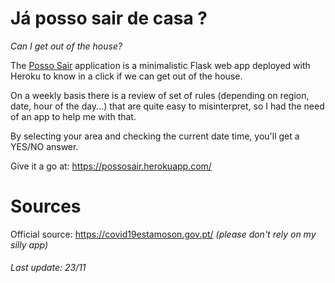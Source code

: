 # Já posso sair de casa ?
*Can I get out of the house?*

The [Posso Sair](https://possosair.herokuapp.com/) application is a minimalistic Flask web app deployed with Heroku to know in a click if we can get out of the house.

On a weekly basis there is a review of set of rules (depending on region, date, hour of the day...) that are quite easy to misinterpret, so I had the need of an app to help me with that.

By selecting your area and checking the current date time, you'll get a YES/NO answer.

Give it a go at: <https://possosair.herokuapp.com/>

# Sources
Official source: <https://covid19estamoson.gov.pt/>
*(please don't rely on my silly app)*

###### Last update: 23/11
